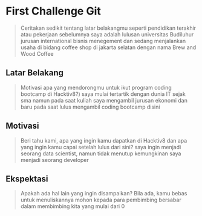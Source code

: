 # First Challenge Git

> Ceritakan sedikit tentang latar belakangmu seperti pendidikan terakhir atau pekerjaan sebelumnya
saya adalah lulusan universitas Budiluhur jurusan international bisnis menegement dan sedang menjalankan usaha di bidang coffee shop di jakarta selatan dengan nama Brew and Wood Coffee
## Latar Belakang

> Motivasi apa yang mendorongmu untuk ikut program coding bootcamp di Hacktiv8?)
saya mulai tertartik dengan dunia IT sejak sma namun pada saat kuliah saya mengambil jurusan ekonomi dan baru pada saat lulus mengambil coding bootcamp disini
## Motivasi

> Beri tahu kami, apa yang ingin kamu dapatkan di Hacktiv8 dan apa yang ingin kamu capai setelah lulus dari sini?
saya ingin menjadi seorang data scientist, namun tidak menutup kemungkinan saya menjadi seorang developer
## Ekspektasi

> Apakah ada hal lain yang ingin disampaikan? Bila ada, kamu bebas untuk menuliskannya
mohon kepada para pembimbing bersabar dalam membimbing kita yang mulai dari 0